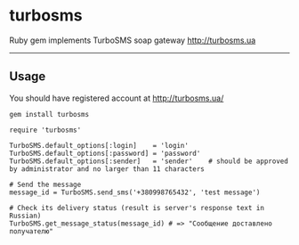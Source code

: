 turbosms
========

Ruby gem implements TurboSMS soap gateway http://turbosms.ua

------------------------------------------------------------------------------
Usage
------------------------------------------------------------------------------
You should have registered account at http://turbosms.ua/

    gem install turbosms
    
    require 'turbosms'
    
    TurboSMS.default_options[:login]    = 'login'
    TurboSMS.default_options[:password] = 'password'
    TurboSMS.default_options[:sender]   = 'sender'    # should be approved by administrator and no larger than 11 characters
    
    # Send the message
    message_id = TurboSMS.send_sms('+380998765432', 'test message')

    # Check its delivery status (result is server's response text in Russian)
    TurboSMS.get_message_status(message_id) # => "Сообщение доставлено получателю"

